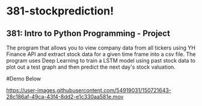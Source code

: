 # 381-stockprediction!
## 381: Intro to Python Programming - Project

The program that allows you to view company data from all tickers using YH Finance API and extract stock data for a given time frame into a csv file. 
The program uses Deep Learning to train a LSTM model using past stock data to plot out a test graph and then predict the next day's stock valuation. 

#Demo Below 

https://user-images.githubusercontent.com/54919031/150721643-28c186af-49ca-43f4-8dd2-e1c330aa581e.mov

